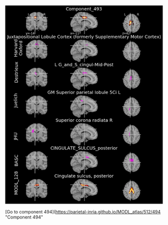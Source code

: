 


![493](preliminary/493.jpg "Component 493")

[Go to component 494](https://parietal-inria.github.io/MODL_atlas/512/494 "Component 494"